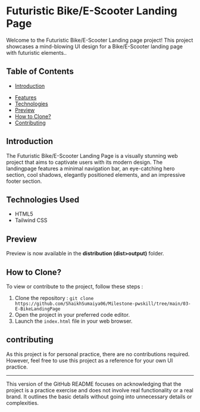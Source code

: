 # Futuristic Bike/E-Scooter Landing Page

Welcome to the Futuristic Bike/E-Scooter Landing page project! This project showcases a mind-blowing UI design for a Bike/E-Scooter landing page with futuristic elements..

## Table of Contents 

+ [Introduction](#introduction)
- [Features](#features)
- [Technologies](#technologies)
- [Preview](#preview)
- [How to Clone?](#how-to-clone)
- [Contributing](#contributing)

## Introduction

The Futuristic Bike/E-Scooter Landing Page is a visually stunning web project that aims to captivate users with its modern design. The landingpage features a minimal navigation bar, an eye-catching hero section, cool shadows, elegantly positioned elements, and an impressive footer section.

## Technologies Used

- HTML5
- Tailwind CSS

## Preview

Preview is now available in the __distribution (dist>output)__ folder.

## How to Clone?

To view or contribute to the project, follow these steps :

1. Clone the repository : ` git clone https://github.com/ShaikhSumaiya06/Milestone-pwskill/tree/main/03-E-BikeLandingPage `
1. Open the project in your preferred code editor.
1. Launch the ` index.html ` file in your web browser.

## contributing

As this project is for personal practice, there are no contributions required. However, feel free to use this project as a reference for your own UI practice.

---

This version of the GitHub README focuses on acknowledging that the project is a practice exercise and does not involve real functionality or a real brand. It outlines the basic details without going into unnecessary details or complexities.